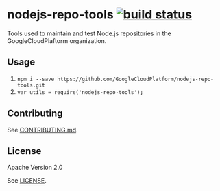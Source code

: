# nodejs-repo-tools [![build status][travis_badge]][travis_link]

Tools used to maintain and test Node.js repositories in the GoogleCloudPlaftorm
organization.

## Usage

1. `npm i --save https://github.com/GoogleCloudPlatform/nodejs-repo-tools.git`
1. `var utils = require('nodejs-repo-tools');`

## Contributing

See [CONTRIBUTING.md](https://github.com/GoogleCloudPlatform/nodejs-repo-tools/blob/master/.github/CONTRIBUTING.md).

## License

Apache Version 2.0

See [LICENSE](https://github.com/GoogleCloudPlatform/nodejs-repo-tools/blob/master/LICENSE).

[travis_badge]: https://img.shields.io/travis/GoogleCloudPlatform/nodejs-repo-tools.svg
[travis_link]: https://travis-ci.org/GoogleCloudPlatform/nodejs-repo-tools
